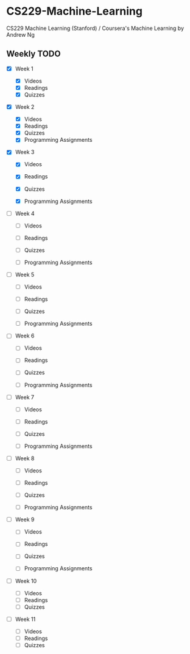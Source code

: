 # CS229-Machine-Learning
CS229 Machine Learning (Stanford) / Coursera's Machine Learning by Andrew Ng

## Weekly TODO

- [x] Week 1

    - [x] Videos
    - [x] Readings
    - [x] Quizzes 

- [x] Week 2

    - [x] Videos
    - [x] Readings
    - [x] Quizzes
    - [x] Programming Assignments 

- [x] Week 3

    - [x] Videos
    - [x] Readings
    - [x] Quizzes 
    - [x] Programming Assignments 

    

- [ ] Week 4

    - [ ] Videos
    - [ ] Readings
    - [ ] Quizzes 
    - [ ] Programming Assignments 


- [ ] Week 5

    - [ ] Videos
    - [ ] Readings
    - [ ] Quizzes 
    - [ ] Programming Assignments 


- [ ] Week 6

    - [ ] Videos
    - [ ] Readings
    - [ ] Quizzes 
    - [ ] Programming Assignments 


- [ ] Week 7

    - [ ] Videos
    - [ ] Readings
    - [ ] Quizzes 
    - [ ] Programming Assignments 


- [ ] Week 8

    - [ ] Videos
    - [ ] Readings
    - [ ] Quizzes 
    - [ ] Programming Assignments 


- [ ] Week 9

    - [ ] Videos
    - [ ] Readings
    - [ ] Quizzes 
    - [ ] Programming Assignments 


- [ ] Week 10

    - [ ] Videos
    - [ ] Readings
    - [ ] Quizzes 

- [ ] Week 11

    - [ ] Videos
    - [ ] Readings
    - [ ] Quizzes 

